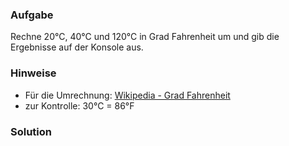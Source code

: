 ### Aufgabe

Rechne 20°C, 40°C und 120°C in Grad Fahrenheit um und gib die Ergebnisse auf der Konsole aus.

### Hinweise
- Für die Umrechnung: [Wikipedia - Grad Fahrenheit](http://de.wikipedia.org/wiki/Grad_Fahrenheit) 
- zur Kontrolle: 30°C = 86°F

### Solution

